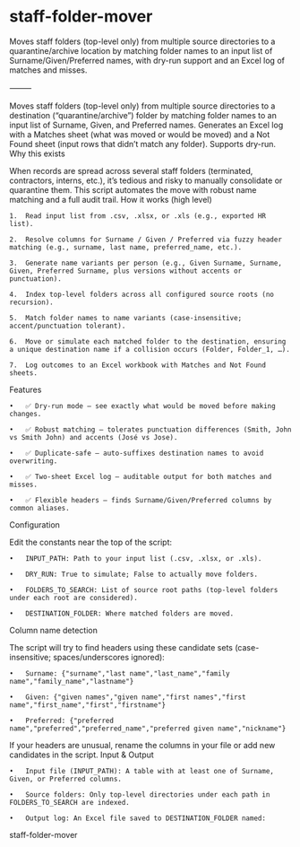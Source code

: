 # staff-folder-mover


Moves staff folders (top-level only) from multiple source directories to a quarantine/archive location by matching folder names to an input list of Surname/Given/Preferred names, with dry-run support and an Excel log of matches and misses.

⸻

Moves staff folders (top-level only) from multiple source directories to a destination (“quarantine/archive”) folder by matching folder names to an input list of Surname, Given, and Preferred names. Generates an Excel log with a Matches sheet (what was moved or would be moved) and a Not Found sheet (input rows that didn’t match any folder). Supports dry-run.
Why this exists

When records are spread across several staff folders (terminated, contractors, interns, etc.), it’s tedious and risky to manually consolidate or quarantine them. This script automates the move with robust name matching and a full audit trail.
How it works (high level)

	1.	Read input list from .csv, .xlsx, or .xls (e.g., exported HR list).

	2.	Resolve columns for Surname / Given / Preferred via fuzzy header matching (e.g., surname, last name, preferred_name, etc.).

	3.	Generate name variants per person (e.g., Given Surname, Surname, Given, Preferred Surname, plus versions without accents or punctuation).

	4.	Index top-level folders across all configured source roots (no recursion).

	5.	Match folder names to name variants (case-insensitive; accent/punctuation tolerant).

	6.	Move or simulate each matched folder to the destination, ensuring a unique destination name if a collision occurs (Folder, Folder_1, …).

	7.	Log outcomes to an Excel workbook with Matches and Not Found sheets.
Features

	•	✅ Dry-run mode – see exactly what would be moved before making changes.

	•	✅ Robust matching – tolerates punctuation differences (Smith, John vs Smith John) and accents (José vs Jose).

	•	✅ Duplicate-safe – auto-suffixes destination names to avoid overwriting.

	•	✅ Two-sheet Excel log – auditable output for both matches and misses.

	•	✅ Flexible headers – finds Surname/Given/Preferred columns by common aliases.
Configuration

Edit the constants near the top of the script:

	•	INPUT_PATH: Path to your input list (.csv, .xlsx, or .xls).

	•	DRY_RUN: True to simulate; False to actually move folders.

	•	FOLDERS_TO_SEARCH: List of source root paths (top-level folders under each root are considered).

	•	DESTINATION_FOLDER: Where matched folders are moved.
Column name detection

The script will try to find headers using these candidate sets (case-insensitive; spaces/underscores ignored):

	•	Surname: {"surname","last name","last_name","family name","family_name","lastname"}

	•	Given: {"given names","given name","first names","first name","first_name","first","firstname"}

	•	Preferred: {"preferred name","preferred","preferred_name","preferred given name","nickname"}

If your headers are unusual, rename the columns in your file or add new candidates in the script.
Input & Output

	•	Input file (INPUT_PATH): A table with at least one of Surname, Given, or Preferred columns.

	•	Source folders: Only top-level directories under each path in FOLDERS_TO_SEARCH are indexed.

	•	Output log: An Excel file saved to DESTINATION_FOLDER named:
 
staff-folder-mover
 
